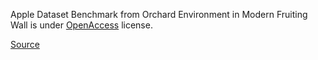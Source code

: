 Apple Dataset Benchmark from Orchard Environment in Modern Fruiting Wall is under [OpenAccess](http://purl.org/eprint/accessRights/OpenAccess) license.

[Source]( https://hdl.handle.net/2376/17721)